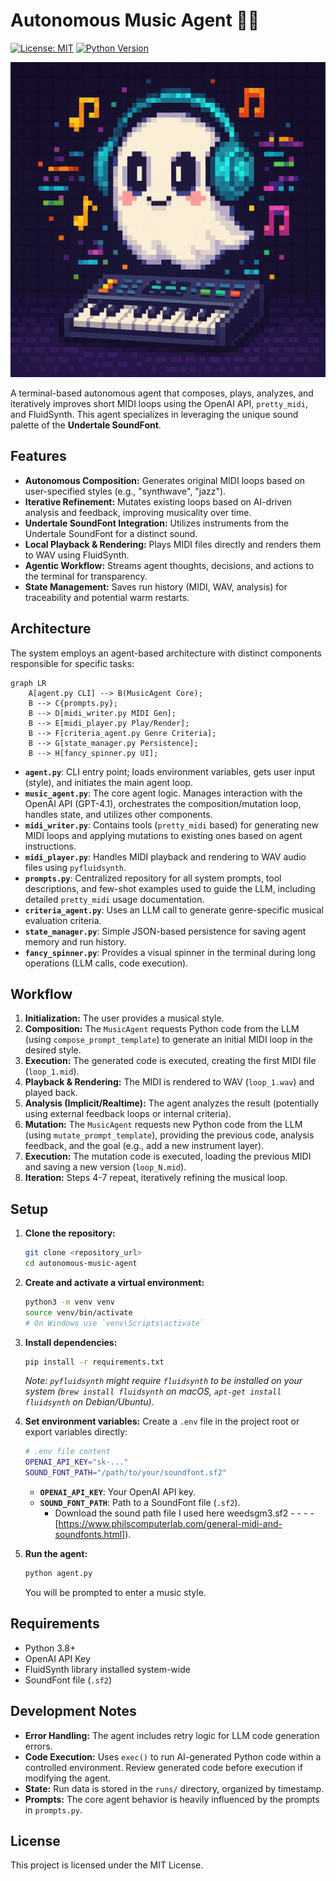 # Autonomous Music Agent 🎹✨

[![License: MIT](https://img.shields.io/badge/License-MIT-yellow.svg)](https://opensource.org/licenses/MIT)
[![Python Version](https://img.shields.io/badge/python-3.8+-blue.svg)](https://www.python.org/downloads/)

![Agent Mascot](image42.png)

A terminal-based autonomous agent that composes, plays, analyzes, and iteratively improves short MIDI loops using the OpenAI API, `pretty_midi`, and FluidSynth. This agent specializes in leveraging the unique sound palette of the **Undertale SoundFont**.

## Features

-   **Autonomous Composition:** Generates original MIDI loops based on user-specified styles (e.g., "synthwave", "jazz").
-   **Iterative Refinement:** Mutates existing loops based on AI-driven analysis and feedback, improving musicality over time.
-   **Undertale SoundFont Integration:** Utilizes instruments from the Undertale SoundFont for a distinct sound.
-   **Local Playback & Rendering:** Plays MIDI files directly and renders them to WAV using FluidSynth.
-   **Agentic Workflow:** Streams agent thoughts, decisions, and actions to the terminal for transparency.
-   **State Management:** Saves run history (MIDI, WAV, analysis) for traceability and potential warm restarts.

## Architecture

The system employs an agent-based architecture with distinct components responsible for specific tasks:

```mermaid
graph LR
    A[agent.py CLI] --> B(MusicAgent Core);
    B --> C{prompts.py};
    B --> D[midi_writer.py MIDI Gen];
    B --> E[midi_player.py Play/Render];
    B --> F[criteria_agent.py Genre Criteria];
    B --> G[state_manager.py Persistence];
    B --> H[fancy_spinner.py UI];
```

-   **`agent.py`**: CLI entry point; loads environment variables, gets user input (style), and initiates the main agent loop.
-   **`music_agent.py`**: The core agent logic. Manages interaction with the OpenAI API (GPT-4.1), orchestrates the composition/mutation loop, handles state, and utilizes other components.
-   **`midi_writer.py`**: Contains tools (`pretty_midi` based) for generating new MIDI loops and applying mutations to existing ones based on agent instructions.
-   **`midi_player.py`**: Handles MIDI playback and rendering to WAV audio files using `pyfluidsynth`.
-   **`prompts.py`**: Centralized repository for all system prompts, tool descriptions, and few-shot examples used to guide the LLM, including detailed `pretty_midi` usage documentation.
-   **`criteria_agent.py`**: Uses an LLM call to generate genre-specific musical evaluation criteria.
-   **`state_manager.py`**: Simple JSON-based persistence for saving agent memory and run history.
-   **`fancy_spinner.py`**: Provides a visual spinner in the terminal during long operations (LLM calls, code execution).

## Workflow

1.  **Initialization:** The user provides a musical style.
2.  **Composition:** The `MusicAgent` requests Python code from the LLM (using `compose_prompt_template`) to generate an initial MIDI loop in the desired style.
3.  **Execution:** The generated code is executed, creating the first MIDI file (`loop_1.mid`).
4.  **Playback & Rendering:** The MIDI is rendered to WAV (`loop_1.wav`) and played back.
5.  **Analysis (Implicit/Realtime):** The agent analyzes the result (potentially using external feedback loops or internal criteria).
6.  **Mutation:** The `MusicAgent` requests new Python code from the LLM (using `mutate_prompt_template`), providing the previous code, analysis feedback, and the goal (e.g., add a new instrument layer).
7.  **Execution:** The mutation code is executed, loading the previous MIDI and saving a new version (`loop_N.mid`).
8.  **Iteration:** Steps 4-7 repeat, iteratively refining the musical loop.

## Setup

1.  **Clone the repository:**
    ```bash
    git clone <repository_url>
    cd autonomous-music-agent
    ```

2.  **Create and activate a virtual environment:**
    ```bash
    python3 -m venv venv
    source venv/bin/activate
    # On Windows use `venv\Scripts\activate`
    ```

3.  **Install dependencies:**
    ```bash
    pip install -r requirements.txt
    ```
    *Note: `pyfluidsynth` might require `fluidsynth` to be installed on your system (`brew install fluidsynth` on macOS, `apt-get install fluidsynth` on Debian/Ubuntu).*

4.  **Set environment variables:** Create a `.env` file in the project root or export variables directly:
    ```bash
    # .env file content
    OPENAI_API_KEY="sk-..."
    SOUND_FONT_PATH="/path/to/your/soundfont.sf2"
    ```
    *   **`OPENAI_API_KEY`**: Your OpenAI API key.
    *   **`SOUND_FONT_PATH`**: Path to a SoundFont file (`.sf2`).
        *   Download the sound path file I used here weedsgm3.sf2 - - - - [https://www.philscomputerlab.com/general-midi-and-soundfonts.html]).

5.  **Run the agent:**
    ```bash
    python agent.py
    ```
    You will be prompted to enter a music style.

## Requirements

-   Python 3.8+
-   OpenAI API Key
-   FluidSynth library installed system-wide
-   SoundFont file (`.sf2`)

## Development Notes

-   **Error Handling:** The agent includes retry logic for LLM code generation errors.
-   **Code Execution:** Uses `exec()` to run AI-generated Python code within a controlled environment. Review generated code before execution if modifying the agent.
-   **State:** Run data is stored in the `runs/` directory, organized by timestamp.
-   **Prompts:** The core agent behavior is heavily influenced by the prompts in `prompts.py`.

## License

This project is licensed under the MIT License. 